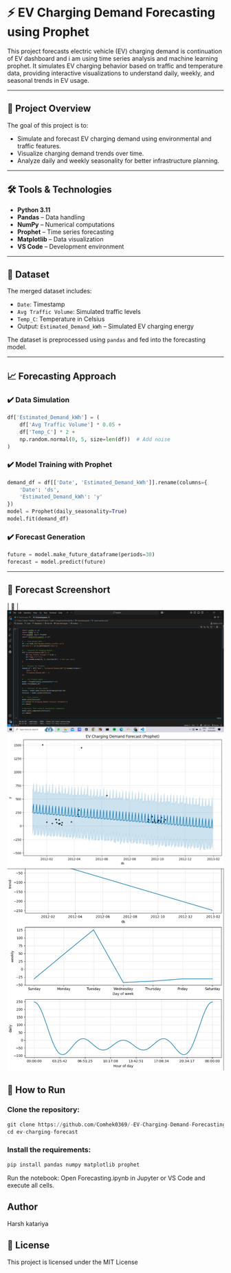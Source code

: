 # ⚡ EV Charging Demand Forecasting using Prophet

This project forecasts electric vehicle (EV) charging demand is continuation of EV dashboard and i am using time series analysis and machine learning prophet. It simulates EV charging behavior based on traffic and temperature data, providing interactive visualizations to understand daily, weekly, and seasonal trends in EV usage.

---

## 📌 Project Overview

The goal of this project is to:

- Simulate and forecast EV charging demand using environmental and traffic features.
- Visualize charging demand trends over time.
- Analyze daily and weekly seasonality for better infrastructure planning.

---

## 🛠️ Tools & Technologies

- **Python 3.11**
- **Pandas** – Data handling
- **NumPy** – Numerical computations
- **Prophet** – Time series forecasting
- **Matplotlib** – Data visualization
- **VS Code** – Development environment

---

## 📁 Dataset

The merged dataset includes:

- `Date`: Timestamp
- `Avg Traffic Volume`: Simulated traffic levels
- `Temp_C`: Temperature in Celsius
- Output: `Estimated_Demand_kWh` – Simulated EV charging energy

The dataset is preprocessed using `pandas` and fed into the forecasting model.

---
## 📈 Forecasting Approach

### ✔️ Data Simulation
```python
df['Estimated_Demand_kWh'] = (
    df['Avg Traffic Volume'] * 0.05 +
    df['Temp_C'] * 2 +
    np.random.normal(0, 5, size=len(df))  # Add noise
)
```
### ✔️ Model Training with Prophet
```python
demand_df = df[['Date', 'Estimated_Demand_kWh']].rename(columns={
    'Date': 'ds',
    'Estimated_Demand_kWh': 'y'
})
model = Prophet(daily_seasonality=True)
model.fit(demand_df)
```
### ✔️ Forecast Generation
```python
future = model.make_future_dataframe(periods=30)
forecast = model.predict(future)
```
---
## 🧾 Forecast Screenshort
| 📌 | ![Screenshot](./Screenshot%20(341).png)
 ![Screenshot](./Screenshot%20(342).png)
 ![Screenshot](./Screenshot%20(343).png)
 

## 📌 How to Run
### Clone the repository:
```python
git clone https://github.com/Comhek0369/-EV-Charging-Demand-Forecasting-using-Prophet.git
cd ev-charging-forecast
```

### Install the requirements:
```python
pip install pandas numpy matplotlib prophet
```

Run the notebook: Open Forecasting.ipynb in Jupyter or VS Code and execute all cells.




## Author
Harsh katariya

## 📃 License
This project is licensed under the MIT License

